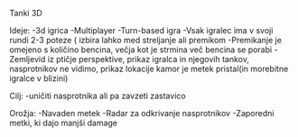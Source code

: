 Tanki 3D

Ideje:
    -3d igrica
    -Multiplayer
    -Turn-based igra
    -Vsak igralec ima v svoji rundi 2-3 poteze ( izbira lahko med streljanje ali premikom
    -Premikanje je omejeno s količino bencina, večja kot je strmina več bencina se porabi
    -Zemljevid iz ptičje perspektive, prikaz igralca in njegovih tankov, nasprotnikov ne vidimo, prikaz lokacije kamor je metek pristal(in morebitne igralce v blizini)

Cilj: 
    -uničiti nasprotnika ali pa zavzeti zastavico

Orožja:
    -Navaden metek
    -Radar za odkrivanje nasprotnikov
    -Zaporedni metki, ki dajo manjši damage



